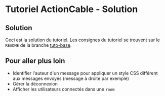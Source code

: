# Tutoriel ActionCable - Solution

## Solution
Ceci est la solution du tutoriel. Les consignes du tutoriel se trouvent sur le `README` de la branche [tuto-base](https://github.com/nantesrb/tuto-actioncable/tree/tuto-base).


## Pour aller plus loin
- Identifier l'auteur d'un message pour appliquer un style CSS différent aux messages envoyés (message à droite par exemple)
- Gérer la déconnexion
- Afficher les utilisateurs connectés dans une `room`
